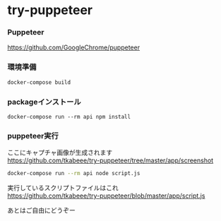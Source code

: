 # try-puppeteer

### Puppeteer
https://github.com/GoogleChrome/puppeteer

### 環境準備

```bash
docker-compose build
```

### packageインストール

```
docker-compose run --rm api npm install
```

### puppeteer実行

ここにキャプチャ画像が生成されます<br>
https://github.com/tkabeee/try-puppeteer/tree/master/app/screenshot

```bash
docker-compose run --rm api node script.js
```

実行しているスクリプトファイルはこれ<br>
https://github.com/tkabeee/try-puppeteer/blob/master/app/script.js<br>

あとはご自由にどうぞー